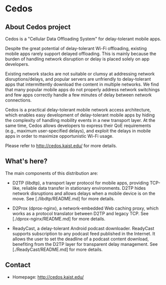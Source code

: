 Cedos
============

About Cedos project
---------------------
Cedos is a "Cellular Data Offloading System" for delay-tolerant
mobile apps.

Despite the great potential of delay-tolerant Wi-Fi offloading,
existing mobile apps rarely support delayed offloading. This is
mainly because the burden of handling network disruption or delay
is placed solely on app developers.

Existing network stacks are not suitable or clumsy at addressing
network disruptions/delays, and popular servers are unfriendly to
delay-tolerant apps that intermittently download the content in
multiple networks. We find that many popular mobile apps do not
properly address network switchings and few apps correctly handle
a few minutes of delay between network connections.

Cedos is a practical delay-tolerant mobile network access architecture,
which enables easy development of delay-tolerant mobile apps by hiding
the complexity of handling mobility events in a new transport layer.
At the same time, Cedos allows developers to express their QoE
requirements (e.g., maximum user-specified delays), and exploit the
delays in mobile apps in order to maximize opportunistic Wi-Fi usage.

Please refer to http://cedos.kaist.edu/ for more details.



What's here?
------------
The main components of this distribution are:

* D2TP (libdtp), a transport layer protocol for mobile apps, providing
  TCP-like, reliable data transfer in stationary environments.
  D2TP hides network disruptions and allows delays when a mobile device
  is on the move. See [./libdtp/README.md] for more details.

* D2Prox (dprox-nginx), a network-embedded Web caching proxy, which
  works as a protocol translator between D2TP and legacy TCP.
  See [./dprox-nginx/README.md] for more details.

* ReadyCast, a delay-tolerant Android podcast downloader.
  ReadyCast supports subscription to any podcast feed published in the
  Internet. It allows the user to set the deadline of a podcast content
  download, benefiting from the D2TP layer for transparent delay management.
  See [./ReadyCast/README.md] for more details.


Contact
---------
* Homepage: http://cedos.kaist.edu/
